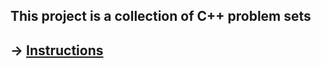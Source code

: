 ## This project is a collection of C++ problem sets
## -> [Instructions](https://github.com/Zveaga/CPP-Modules/tree/main/instructions)
